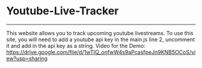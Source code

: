 # Youtube-Live-Tracker
----------------------------------------------------------------------------------------------------
This website allows you to track upcoming youtube livestreams.
To use this site, you will need to add a youtube api key in the main.js line 2, uncomment it and add in the api key as a string.
Video for the Demo: https://drive.google.com/file/d/1wTIQ_onfwW4s9aPcasfpeJn9KNB5OCoS/view?usp=sharing

